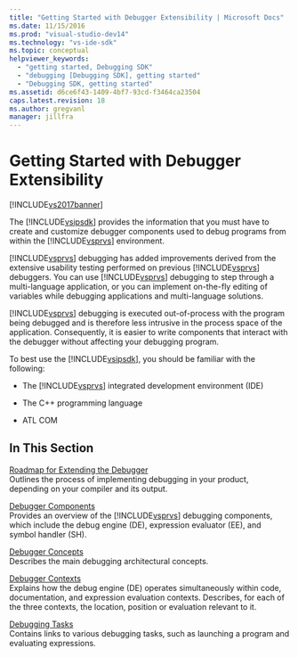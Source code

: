 ```yaml
---
title: "Getting Started with Debugger Extensibility | Microsoft Docs"
ms.date: 11/15/2016
ms.prod: "visual-studio-dev14"
ms.technology: "vs-ide-sdk"
ms.topic: conceptual
helpviewer_keywords: 
  - "getting started, Debugging SDK"
  - "debugging [Debugging SDK], getting started"
  - "Debugging SDK, getting started"
ms.assetid: d6ce6f43-1409-4bf7-93cd-f3464ca23504
caps.latest.revision: 18
ms.author: gregvanl
manager: jillfra
---
```

# Getting Started with Debugger Extensibility
[!INCLUDE[vs2017banner](../../includes/vs2017banner.md)]

The [!INCLUDE[vsipsdk](../../includes/vsipsdk-md.md)] provides the information that you must have to create and customize debugger components used to debug programs from within the [!INCLUDE[vsprvs](../../includes/vsprvs-md.md)] environment.  
  
 [!INCLUDE[vsprvs](../../includes/vsprvs-md.md)] debugging has added improvements derived from the extensive usability testing performed on previous [!INCLUDE[vsprvs](../../includes/vsprvs-md.md)] debuggers. You can use [!INCLUDE[vsprvs](../../includes/vsprvs-md.md)] debugging to step through a multi-language application, or you can implement on-the-fly editing of variables while debugging applications and multi-language solutions.  
  
 [!INCLUDE[vsprvs](../../includes/vsprvs-md.md)] debugging is executed out-of-process with the program being debugged and is therefore less intrusive in the process space of the application. Consequently, it is easier to write components that interact with the debugger without affecting your debugging program.  
  
 To best use the [!INCLUDE[vsipsdk](../../includes/vsipsdk-md.md)], you should be familiar with the following:  
  
- The [!INCLUDE[vsprvs](../../includes/vsprvs-md.md)] integrated development environment (IDE)  
  
- The C++ programming language  
  
- ATL COM  
  
## In This Section  
 [Roadmap for Extending the Debugger](../../extensibility/debugger/roadmap-for-extending-the-debugger.md)  
 Outlines the process of implementing debugging in your product, depending on your compiler and its output.  
  
 [Debugger Components](../../extensibility/debugger/debugger-components.md)  
 Provides an overview of the [!INCLUDE[vsprvs](../../includes/vsprvs-md.md)] debugging components, which include the debug engine (DE), expression evaluator (EE), and symbol handler (SH).  
  
 [Debugger Concepts](../../extensibility/debugger/debugger-concepts.md)  
 Describes the main debugging architectural concepts.  
  
 [Debugger Contexts](../../extensibility/debugger/debugger-contexts.md)  
 Explains how the debug engine (DE) operates simultaneously within code, documentation, and expression evaluation contexts. Describes, for each of the three contexts, the location, position or evaluation relevant to it.  
  
 [Debugging Tasks](../../extensibility/debugger/debugging-tasks.md)  
 Contains links to various debugging tasks, such as launching a program and evaluating expressions.
